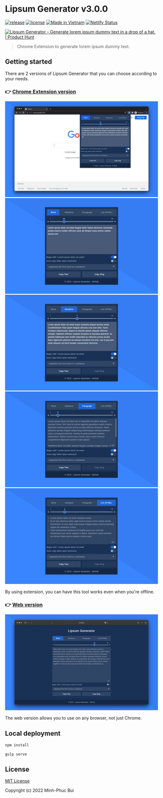 # Lipsum Generator v3.0.0 

[![release](https://badgen.net/github/release/phucbm/lipsum-generator/?cache=600)](https://github.com/phucbm/lipsum-generator/releases/latest)
[![license](https://badgen.net/github/license/phucbm/lipsum-generator/)](https://github.com/phucbm/lipsum-generator/blob/main/LICENSE)
[![Made in Vietnam](https://raw.githubusercontent.com/webuild-community/badge/master/svg/made.svg)](https://webuild.community)
[![Netlify Status](https://api.netlify.com/api/v1/badges/e472906a-3df7-4e0f-9515-9c55ba356c28/deploy-status)](https://app.netlify.com/sites/lipsum-generator/deploys)

<a href="https://www.producthunt.com/posts/lipsum-generator?utm_source=badge-featured&utm_medium=badge&utm_souce=badge-lipsum-generator" target="_blank"><img src="https://api.producthunt.com/widgets/embed-image/v1/featured.svg?post_id=325264&theme=light" alt="Lipsum Generator - Generate lorem ipsum dummy text in a drop of a hat. | Product Hunt" style="width: 250px; height: 50px;" width="250" height="50" /></a>

> Chrome Extension to generate lorem ipsum dummy text.

## Getting started

There are 2 versions of Lipsum Generator that you can choose according to your needs.

### 👉 **[Chrome Extension version](https://chrome.google.com/webstore/detail/lipsum-generator/fepopmflofkppphpkfjdbmimglkeifna)**

![](media/v3/1280-ext.jpg)
![](media/v3/1280-word.jpg)
![](media/v3/1280-sentence.jpg)
![](media/v3/1280-paragraph.jpg)
![](media/v3/1280-list.jpg)

By using extension, you can have this tool works even when you're offline.

### 👉 **[Web version](https://lipsum-generator.netlify.app)**

![](media/v3/1280-web-app.jpg)

The web version allows you to use on any browser, not just Chrome.

## Local deployment

```text
npm install
```

```text
gulp serve
```

## License

[MIT License](https://github.com/phucbm/lipsum-generator/blob/main/LICENSE)

Copyright (c) 2022 Minh-Phuc Bui
